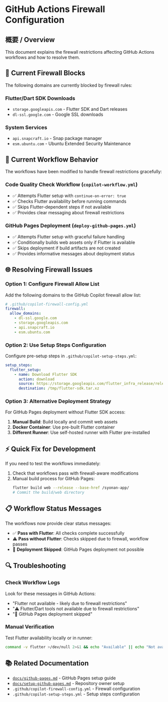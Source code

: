 # GitHub Actions Firewall Configuration

## 概要 / Overview

This document explains the firewall restrictions affecting GitHub Actions workflows and how to resolve them.

## 🚫 Current Firewall Blocks

The following domains are currently blocked by firewall rules:

### Flutter/Dart SDK Downloads
- `storage.googleapis.com` - Flutter SDK and Dart releases
- `dl-ssl.google.com` - Google SSL downloads

### System Services
- `api.snapcraft.io` - Snap package manager
- `esm.ubuntu.com` - Ubuntu Extended Security Maintenance

## 🔧 Current Workflow Behavior

The workflows have been modified to handle firewall restrictions gracefully:

### Code Quality Check Workflow (`copilot-workflow.yml`)
- ✅ Attempts Flutter setup with `continue-on-error: true`
- ✅ Checks Flutter availability before running commands
- ✅ Skips Flutter-dependent steps if not available
- ✅ Provides clear messaging about firewall restrictions

### GitHub Pages Deployment (`deploy-github-pages.yml`)
- ✅ Attempts Flutter setup with graceful failure handling
- ✅ Conditionally builds web assets only if Flutter is available
- ✅ Skips deployment if build artifacts are not created
- ✅ Provides informative messages about deployment status

## 🌐 Resolving Firewall Issues

### Option 1: Configure Firewall Allow List

Add the following domains to the GitHub Copilot firewall allow list:

```yaml
# .github/copilot-firewall-config.yml
firewall:
  allow_domains:
    - dl-ssl.google.com
    - storage.googleapis.com
    - api.snapcraft.io
    - esm.ubuntu.com
```

### Option 2: Use Setup Steps Configuration

Configure pre-setup steps in `.github/copilot-setup-steps.yml`:

```yaml
setup_steps:
  flutter_setup:
    - name: Download Flutter SDK
      action: download
      source: https://storage.googleapis.com/flutter_infra_release/releases/stable/linux/flutter_linux_3.24.5-stable.tar.xz
      destination: /tmp/flutter-sdk.tar.xz
```

### Option 3: Alternative Deployment Strategy

For GitHub Pages deployment without Flutter SDK access:

1. **Manual Build**: Build locally and commit web assets
2. **Docker Container**: Use pre-built Flutter container
3. **Different Runner**: Use self-hosted runner with Flutter pre-installed

## ⚡ Quick Fix for Development

If you need to test the workflows immediately:

1. Check that workflows pass with firewall-aware modifications
2. Manual build process for GitHub Pages:
   ```bash
   flutter build web --release --base-href /syonan-app/
   # Commit the build/web directory
   ```

## 📋 Workflow Status Messages

The workflows now provide clear status messages:

- ✅ **Pass with Flutter**: All checks complete successfully
- ⚠️ **Pass without Flutter**: Checks skipped due to firewall, workflow passes
- 🚫 **Deployment Skipped**: GitHub Pages deployment not possible

## 🔍 Troubleshooting

### Check Workflow Logs
Look for these messages in GitHub Actions:
- "Flutter not available - likely due to firewall restrictions"
- "⚠️ Flutter/Dart tools not available due to firewall restrictions"
- "🚫 GitHub Pages deployment skipped"

### Manual Verification
Test Flutter availability locally or in runner:
```bash
command -v flutter >/dev/null 2>&1 && echo "Available" || echo "Not available"
```

## 📚 Related Documentation

- [`docs/github-pages.md`](./github-pages.md) - GitHub Pages setup guide
- [`docs/setup-github-pages.md`](./setup-github-pages.md) - Repository owner setup
- `.github/copilot-firewall-config.yml` - Firewall configuration
- `.github/copilot-setup-steps.yml` - Setup steps configuration